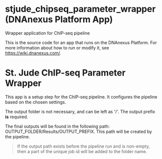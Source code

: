 <!-- dx-header -->
# stjude_chipseq_parameter_wrapper (DNAnexus Platform App)

Wrapper application for ChIP-seq pipeline

This is the source code for an app that runs on the DNAnexus Platform.
For more information about how to run or modify it, see
https://wiki.dnanexus.com/.
<!-- /dx-header -->

# St. Jude ChIP-seq Parameter Wrapper

This app is a setup step for the ChIP-seq pipeline. It configures the pipeline based on the chosen settings.

The output folder is not necessary, and can be left as '/'.
The output prefix **is** required. 

The final outputs will be found in the following path: OUTPUT_FOLDER/Results/OUTPUT_PREFIX. This path will be created by the pipeline. 

> If the output path exists before the pipeline run and is non-empty, then a part of the unique job id will be
> added to the folder name.

